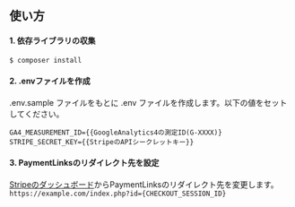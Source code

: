 ## 使い方
#### 1. 依存ライブラリの収集
```$ composer install```

#### 2. .envファイルを作成
.env.sample ファイルをもとに .env ファイルを作成します。以下の値をセットしてください。
```
GA4_MEASUREMENT_ID={{GoogleAnalytics4の測定ID(G-XXXX)}
STRIPE_SECRET_KEY={{StripeのAPIシークレットキー}}
```

#### 3. PaymentLinksのリダイレクト先を設定
[Stripeのダッシュボード](https://dashboard.stripe.com/payment-links)からPaymentLinksのリダイレクト先を変更します。<br>
`https://example.com/index.php?id={CHECKOUT_SESSION_ID}`